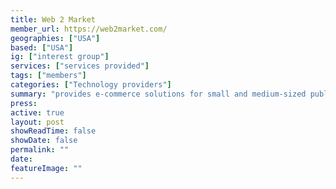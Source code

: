 ```yaml
---
title: Web 2 Market
member_url: https://web2market.com/
geographies: ["USA"]
based: ["USA"]
ig: ["interest group"] 
services: ["services provided"] 
tags: ["members"]
categories: ["Technology providers"]
summary: "provides e-commerce solutions for small and medium-sized publishers, primarily using the Magento and Shopify platforms, making it easy and affordable to sell online."
press:
active: true
layout: post
showReadTime: false
showDate: false
permalink: ""
date: 
featureImage: ""
---
```

